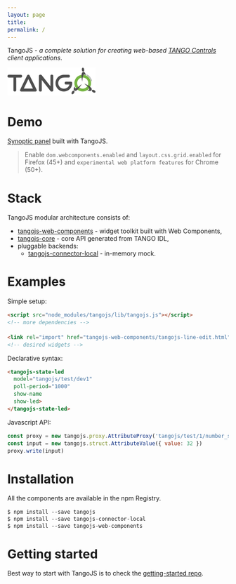 ```yaml
---
layout: page
title:
permalink: /
---
```


TangoJS - *a complete solution for creating web-based
[TANGO Controls](http://www.tango-controls.org/) client applications*.

![](_assets/logo_tangocontrols.png)

# Demo

[Synoptic panel](#) built with TangoJS.

> Enable `dom.webcomponents.enabled` and `layout.css.grid.enabled` for Firefox
> (45+) and `experimental web platform features` for Chrome (50+).

# Stack
TangoJS modular architecture consists of:

* [tangojs-web-components](https://github.com/mliszcz/tangojs-web-components) -
  widget toolkit built with Web Components,
* [tangojs-core](https://github.com/mliszcz/tangojs) -
  core API generated from TANGO IDL,
* pluggable backends:
  * [tangojs-connector-local](
    https://github.com/mliszcz/tangojs-connector-local) -
    in-memory mock.

# Examples

Simple setup:

```html
<script src="node_modules/tangojs/lib/tangojs.js"></script>
<!-- more dependencies -->

<link rel="import" href="tangojs-web-components/tangojs-line-edit.html">
<!-- desired widgets -->
```

Declarative syntax:

```html
<tangojs-state-led
  model="tangojs/test/dev1"
  poll-period="1000"
  show-name
  show-led>
</tangojs-state-led>
```

Javascript API:

```javascript
const proxy = new tangojs.proxy.AttributeProxy('tangojs/test/1/number_scalar')
const input = new tangojs.struct.AttributeValue({ value: 32 })
proxy.write(input)
```

# Installation

All the components are available in the npm Registry.

```
$ npm install --save tangojs
$ npm install --save tangojs-connector-local
$ npm install --save tangojs-web-components
```

# Getting started
Best way to start with TangoJS is to check the
[getting-started repo](https://github.com/tangojs/tangojs-getting-started).
